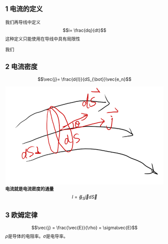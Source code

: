## 1 电流的定义

我们再导线中定义
$$i= \frac{dq}{dt}$$
这种定义只能使用在导线中具有局限性

我们

## 2 电流密度

$$\vec{j}= \frac{d{I}}{dS_{\bot}}\vec{e_n}$$

![Alt text](image.png)
**电流就是电流密度的通量**
$${I}= \oiint_S\vec{j}d\vec{S}$$

## 3 欧姆定律

$$\vec{j} = \frac{\vec{E}}{\rho} = \sigma\vec{E}$$
${\rho}$是导体的电阻率。$\sigma$是电导率。
